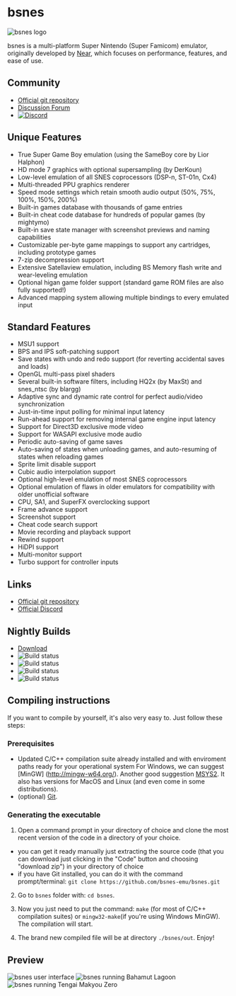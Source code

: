 # bsnes

![bsnes logo](bsnes/target-bsnes/resource/logo.png)

bsnes is a multi-platform Super Nintendo (Super Famicom) emulator, originally
developed by [Near](https://near.sh), which focuses on performance,
features, and ease of use.

## Community

  - [Official git repository](https://github.com/bsnes-emu/bsnes)
  - [Discussion Forum](https://helmet.kafuka.org/bboard/forum.php?id=6)
  - [![Discord](https://img.shields.io/badge/chat-on%20discord-7289da.svg?logo=discord)](https://discord.gg/B27hf27ZVf)

## Unique Features

  - True Super Game Boy emulation (using the SameBoy core by Lior Halphon)
  - HD mode 7 graphics with optional supersampling (by DerKoun)
  - Low-level emulation of all SNES coprocessors (DSP-n, ST-01n, Cx4)
  - Multi-threaded PPU graphics renderer
  - Speed mode settings which retain smooth audio output (50%, 75%, 100%, 150%, 200%)
  - Built-in games database with thousands of game entries
  - Built-in cheat code database for hundreds of popular games (by mightymo)
  - Built-in save state manager with screenshot previews and naming capabilities
  - Customizable per-byte game mappings to support any cartridges, including prototype games
  - 7-zip decompression support
  - Extensive Satellaview emulation, including BS Memory flash write and wear-leveling emulation
  - Optional higan game folder support (standard game ROM files are also fully supported!)
  - Advanced mapping system allowing multiple bindings to every emulated input

## Standard Features

  - MSU1 support
  - BPS and IPS soft-patching support
  - Save states with undo and redo support (for reverting accidental saves and loads)
  - OpenGL multi-pass pixel shaders
  - Several built-in software filters, including HQ2x (by MaxSt) and snes_ntsc (by blargg)
  - Adaptive sync and dynamic rate control for perfect audio/video synchronization
  - Just-in-time input polling for minimal input latency
  - Run-ahead support for removing internal game engine input latency
  - Support for Direct3D exclusive mode video
  - Support for WASAPI exclusive mode audio
  - Periodic auto-saving of game saves
  - Auto-saving of states when unloading games, and auto-resuming of states when reloading games
  - Sprite limit disable support
  - Cubic audio interpolation support
  - Optional high-level emulation of most SNES coprocessors
  - Optional emulation of flaws in older emulators for compatibility with older unofficial software
  - CPU, SA1, and SuperFX overclocking support
  - Frame advance support
  - Screenshot support
  - Cheat code search support
  - Movie recording and playback support
  - Rewind support
  - HiDPI support
  - Multi-monitor support
  - Turbo support for controller inputs

## Links

  - [Official git repository](https://github.com/bsnes-emu/bsnes)
  - [Official Discord](https://discord.gg/B27hf27ZVf)

## Nightly Builds

  - [Download](https://cirrus-ci.com/github/bsnes-emu/bsnes/master)
  - ![Build status](https://api.cirrus-ci.com/github/bsnes-emu/bsnes.svg?task=windows-x86_64-binaries)
  - ![Build status](https://api.cirrus-ci.com/github/bsnes-emu/bsnes.svg?task=macOS-x86_64-binaries)
  - ![Build status](https://api.cirrus-ci.com/github/bsnes-emu/bsnes.svg?task=linux-x86_64-binaries)
  - ![Build status](https://api.cirrus-ci.com/github/bsnes-emu/bsnes.svg?task=freebsd-x86_64-binaries)

## Compiling instructions

If you want to compile by yourself, it's also very easy to. Just follow these steps:

### Prerequisites

 * Updated C/C++ compilation suite already installed and with enviroment paths ready for your operational system 
For Windows, we can suggest [MinGW] (http://mingw-w64.org/).
Another good suggestion [MSYS2](https://www.msys2.org/). It also has versions for MacOS and Linux (and even come in some distributions).
 * (optional) [Git](https://git-scm.com/book/en/v2/Getting-Started-Installing-Git).

### Generating the executable

1. Open a command prompt in your directory of choice and clone the most recent version of the code in a directory of your choice.
  * you can get it ready manually just extracting the source code (that you can download just clicking in the "Code" button and choosing "download zip") in your directory of choice
  * if you have Git installed, you can do it with the command prompt/terminal:
  `git clone https://github.com/bsnes-emu/bsnes.git`

2. Go to `bsnes` folder with: `cd bsnes`.

3. Now you just need to put the command: `make` (for most of C/C++ compilation suites) or `mingw32-make`(if you're using Windows MinGW). The compilation will start.

4. The brand new compiled file will be at directory `./bsnes/out`. Enjoy!

## Preview

![bsnes user interface](.assets/user-interface.png)
![bsnes running Bahamut Lagoon](.assets/bahamut-lagoon.png)
![bsnes running Tengai Makyou Zero](.assets/tengai-makyou-zero.png)
